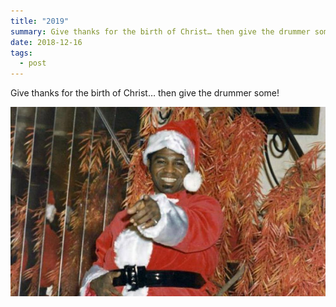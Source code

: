 ```yaml
---
title: "2019"
summary: Give thanks for the birth of Christ… then give the drummer some!
date: 2018-12-16
tags:
  - post
---
```

Give thanks for the birth of Christ… then give the drummer some!

![James Brown as Santa Claus](/static/img/James-Brown-Christmas-photo-1000.jpg "James Brown as Santa Claus")
